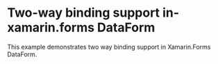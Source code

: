 # Two-way binding support in-xamarin.forms DataForm

This example demonstrates two way binding support in Xamarin.Forms DataForm.
